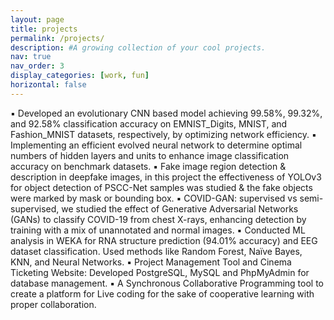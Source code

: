 ```yaml
---
layout: page
title: projects
permalink: /projects/
description: #A growing collection of your cool projects.
nav: true
nav_order: 3
display_categories: [work, fun]
horizontal: false
---
```


▪ Developed an evolutionary CNN based model achieving 99.58%, 99.32%, and 92.58% classification accuracy on
EMNIST_Digits, MNIST, and Fashion_MNIST datasets, respectively, by optimizing network efficiency.
▪ Implementing an efficient evolved neural network to determine optimal numbers of hidden layers and units to enhance
image classification accuracy on benchmark datasets.
▪ Fake image region detection & description in deepfake images, in this project the effectiveness of YOLOv3 for object
detection of PSCC-Net samples was studied & the fake objects were marked by mask or bounding box.
▪ COVID-GAN: supervised vs semi-supervised, we studied the effect of Generative Adversarial Networks (GANs) to
classify COVID-19 from chest X-rays, enhancing detection by training with a mix of unannotated and normal images.
▪ Conducted ML analysis in WEKA for RNA structure prediction (94.01% accuracy) and EEG dataset classification.
Used methods like Random Forest, Naïve Bayes, KNN, and Neural Networks.
▪ Project Management Tool and Cinema Ticketing Website: Developed PostgreSQL, MySQL and
PhpMyAdmin for database management.
▪ A Synchronous Collaborative Programming tool to create a platform for Live coding for the sake of cooperative
learning with proper collaboration.

<!-- 

pages/projects.md
<div class="projects">
{% if site.enable_project_categories and page.display_categories %}
  Display categorized projects -->
 <!-- {% for category in page.display_categories %}
  <a id="{{ category }}" href=".#{{ category }}">
    <h2 class="category">{{ category }}</h2>
  </a>
  {% assign categorized_projects = site.projects | where: "category", category %}
  {% assign sorted_projects = categorized_projects | sort: "importance" %}
  Generate cards for each project -->
  <!-- {% if page.horizontal %}
  <div class="container">
    <div class="row row-cols-2">
    {% for project in sorted_projects %}
      {% include projects_horizontal.liquid %}
    {% endfor %}
    </div>
  </div>
  {% else %}
  <div class="grid">
    {% for project in sorted_projects %}
      {% include projects.liquid %}
    {% endfor %}
  </div>
  {% endif %}
  {% endfor %}

{% else %}

 <!-- Display projects without categories --> 
<!-- 
{% assign sorted_projects = site.projects | sort: "importance" %} -->
<!-- 
 Generate cards for each project -->

<!-- {% if page.horizontal %}

  <div class="container">
    <div class="row row-cols-2">
    {% for project in sorted_projects %}
      {% include projects_horizontal.liquid %}
    {% endfor %}
    </div>
  </div>
  {% else %}
  <div class="grid">
    {% for project in sorted_projects %}
      {% include projects.liquid %}
    {% endfor %}
  </div>
  {% endif %}
{% endif %} -->
<!-- </div> --> 
